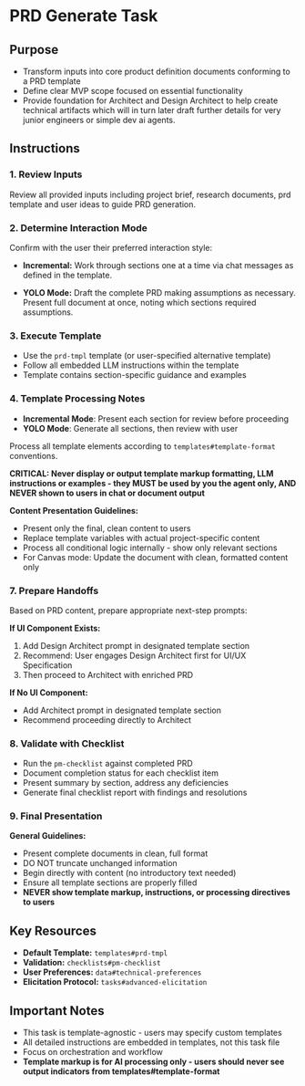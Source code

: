# PRD Generate Task

## Purpose

- Transform inputs into core product definition documents conforming to a PRD template
- Define clear MVP scope focused on essential functionality
- Provide foundation for Architect and Design Architect to help create technical artifacts which
  will in turn later draft further details for very junior engineers or simple dev ai agents.

## Instructions

### 1. Review Inputs

Review all provided inputs including project brief, research documents, prd template and user ideas
to guide PRD generation.

### 2. Determine Interaction Mode

Confirm with the user their preferred interaction style:

- **Incremental:** Work through sections one at a time via chat messages as defined in the template.

- **YOLO Mode:** Draft the complete PRD making assumptions as necessary. Present full document at
  once, noting which sections required assumptions.

### 3. Execute Template

- Use the `prd-tmpl` template (or user-specified alternative template)
- Follow all embedded LLM instructions within the template
- Template contains section-specific guidance and examples

### 4. Template Processing Notes

- **Incremental Mode**: Present each section for review before proceeding
- **YOLO Mode**: Generate all sections, then review with user

Process all template elements according to `templates#template-format` conventions.

**CRITICAL: Never display or output template markup formatting, LLM instructions or examples - they
MUST be used by you the agent only, AND NEVER shown to users in chat or document output**

**Content Presentation Guidelines:**

- Present only the final, clean content to users
- Replace template variables with actual project-specific content
- Process all conditional logic internally - show only relevant sections
- For Canvas mode: Update the document with clean, formatted content only

### 7. Prepare Handoffs

Based on PRD content, prepare appropriate next-step prompts:

**If UI Component Exists:**

1. Add Design Architect prompt in designated template section
2. Recommend: User engages Design Architect first for UI/UX Specification
3. Then proceed to Architect with enriched PRD

**If No UI Component:**

- Add Architect prompt in designated template section
- Recommend proceeding directly to Architect

### 8. Validate with Checklist

- Run the `pm-checklist` against completed PRD
- Document completion status for each checklist item
- Present summary by section, address any deficiencies
- Generate final checklist report with findings and resolutions

### 9. Final Presentation

**General Guidelines:**

- Present complete documents in clean, full format
- DO NOT truncate unchanged information
- Begin directly with content (no introductory text needed)
- Ensure all template sections are properly filled
- **NEVER show template markup, instructions, or processing directives to users**

## Key Resources

- **Default Template:** `templates#prd-tmpl`
- **Validation:** `checklists#pm-checklist`
- **User Preferences:** `data#technical-preferences`
- **Elicitation Protocol:** `tasks#advanced-elicitation`

## Important Notes

- This task is template-agnostic - users may specify custom templates
- All detailed instructions are embedded in templates, not this task file
- Focus on orchestration and workflow
- **Template markup is for AI processing only - users should never see output indicators from
  templates#template-format**
